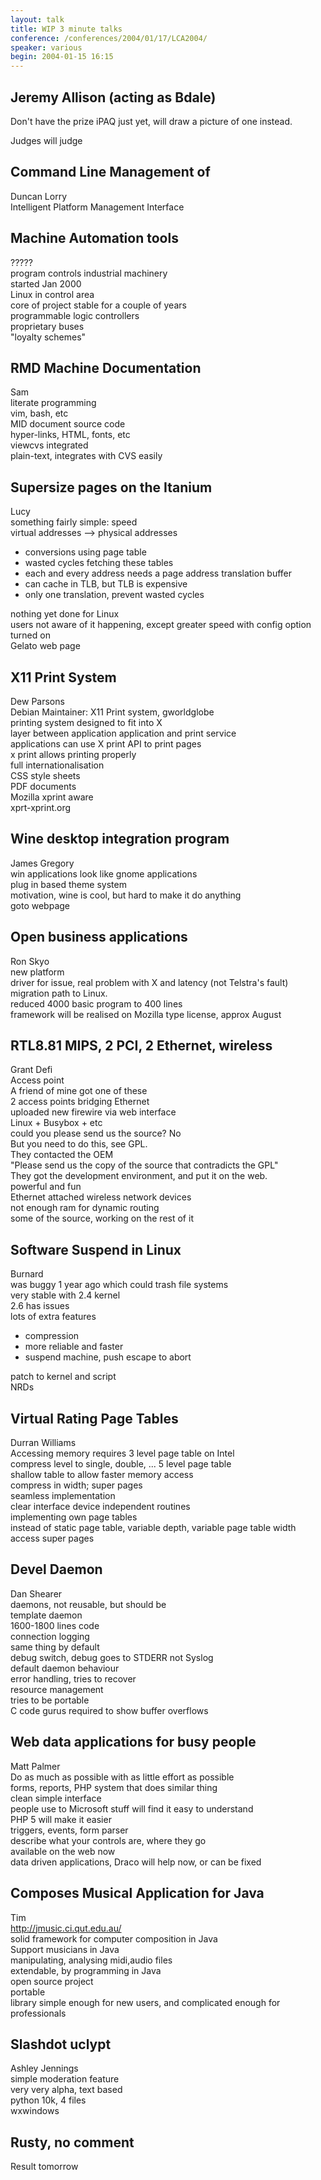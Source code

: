 ```yaml
---
layout: talk
title: WIP 3 minute talks
conference: /conferences/2004/01/17/LCA2004/
speaker: various
begin: 2004-01-15 16:15
---
```

## Jeremy Allison (acting as Bdale)
Don't have the prize iPAQ just yet, will draw a picture of one instead.

Judges will judge

## Command Line Management of 
Duncan Lorry  
Intelligent Platform Management Interface

## Machine Automation tools
?????  
program controls industrial machinery  
started Jan 2000  
Linux in control area  
core of project stable for a couple of years  
programmable logic controllers  
proprietary buses  
"loyalty schemes"


## RMD Machine Documentation
Sam  
literate programming  
vim, bash, etc  
MID document source code  
hyper-links, HTML, fonts, etc  
viewcvs integrated  
plain-text, integrates with CVS easily

## Supersize pages on the Itanium
Lucy  
something fairly simple: speed  
virtual addresses --> physical addresses

* conversions using page table
* wasted cycles fetching these tables
* each and every address needs a page address translation buffer
* can cache in TLB, but TLB is expensive
* only one translation, prevent wasted cycles

nothing yet done for Linux  
users not aware of it happening, except greater speed with config option turned on  
Gelato web page

## X11 Print System
Dew Parsons  
Debian Maintainer: X11 Print system, gworldglobe  
printing system designed to fit into X  
layer between application application and print service  
applications can use X print API to print pages  
x print allows printing properly  
full internationalisation  
CSS style sheets  
PDF documents  
Mozilla xprint aware  
xprt-xprint.org

## Wine desktop integration program
James Gregory  
win applications look like gnome applications  
plug in based theme system  
motivation, wine is cool, but hard to make it do anything  
goto webpage

## Open business applications
Ron Skyo  
new platform  
driver for issue, real problem with X and latency (not Telstra's fault)  
migration path to Linux.  
reduced 4000 basic program to 400 lines  
framework will be realised on Mozilla type license, approx August  

## RTL8.81 MIPS, 2 PCI, 2 Ethernet, wireless
Grant Defi  
Access point  
A friend of mine got one of these  
2 access points bridging Ethernet  
uploaded new firewire via web interface  
Linux + Busybox + etc  
could you please send us the source? No  
But you need to do this, see GPL.  
They contacted the OEM  
"Please send us the copy of the source that contradicts the GPL"  
They got the development environment, and put it on the web.  
powerful and fun  
Ethernet attached wireless network devices  
not enough ram for dynamic routing  
some of the source, working on the rest of it

## Software Suspend in Linux
Burnard  
was buggy 1 year ago which could trash file systems  
very stable with 2.4 kernel  
2.6 has issues  
lots of extra features

* compression
* more reliable and faster
* suspend machine, push escape to abort

patch to kernel and script  
NRDs

## Virtual Rating Page Tables
Durran Williams  
Accessing memory requires 3 level page table on Intel  
compress level to single, double, ... 5 level page table  
shallow table to allow faster memory access  
compress in width; super pages  
seamless implementation  
clear interface device independent routines  
implementing own page tables  
instead of static page table, variable depth, variable page table width  
access super pages

## Devel Daemon
Dan Shearer  
daemons, not reusable, but should be  
template daemon  
1600-1800 lines code  
connection logging  
same thing by default  
debug switch, debug goes to STDERR not Syslog  
default daemon behaviour  
error handling, tries to recover  
resource management  
tries to be portable  
C code gurus required to show buffer overflows

## Web data applications for busy people
Matt Palmer  
Do as much as possible with as little effort as possible  
forms, reports, PHP system that does similar thing  
clean simple interface  
people use to Microsoft stuff will find it easy to understand  
PHP 5 will make it easier  
triggers, events, form parser  
describe what your controls are, where they go  
available on the web now  
data driven applications, Draco will help now, or can be fixed


## Composes Musical Application for Java
Tim  
http://jmusic.ci.qut.edu.au/  
solid framework for computer composition in Java  
Support musicians in Java  
manipulating, analysing midi,audio files  
extendable, by programming in Java  
open source project  
portable  
library simple enough for new users, and complicated enough for professionals


## Slashdot uclypt
Ashley Jennings  
simple moderation feature  
very very alpha, text based  
python 10k, 4 files  
wxwindows

## Rusty, no comment

Result tomorrow

